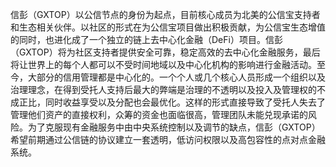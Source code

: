 信彭（GXTOP）以公信节点的身份为起点，目前核心成员为北美的公信宝支持者和生态相关伙伴。以社区的形式在为公信宝项目做出积极贡献，为公信宝生态增值的同时，也进化成了一个独立的链上去中心化金融（DeFi）项目。信彭（GXTOP）将为社区支持者提供安全可靠，稳定高效的去中心化金融服务，最后将让世界上的每个人都可以不受时间地域以及中心化机构的影响进行金融活动。至今，大部分的信用管理都是中心化的。一个个人或几个核心人员形成一个组织以及治理理念，在得到受托人支持后最大的弊端是治理的不透明以及投入及管理权的不成正比，同时收益享受以及分配也会最优化。这样的形式直接导致了受托人失去了管理他们资产的直接权利，众筹的资金也面临很高，管理团队未能兑现承诺的风险。为了克服现有金融服务中由中央系统控制以及调节的缺点，信彭（GXTOP）希望前期通过公信链的协议建立一套透明，低访问权限以及高包容性的点对点金融系统。

